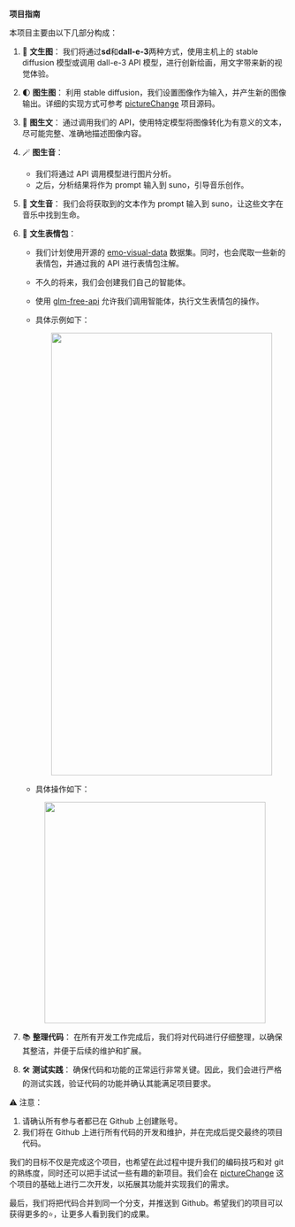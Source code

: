 **项目指南**

本项目主要由以下几部分构成：

1. 💠 **文生图**： 我们将通过**sd**和**dall-e-3**两种方式，使用主机上的 stable diffusion 模型或调用 dall-e-3 API 模型，进行创新绘画，用文字带来新的视觉体验。

2. 🌓 **图生图**： 利用 stable diffusion，我们设置图像作为输入，并产生新的图像输出。详细的实现方式可参考 [pictureChange](https://github.com/Yanyutin753/pictureChange) 项目源码。

3. 💅 **图生文**： 通过调用我们的 API，使用特定模型将图像转化为有意义的文本，尽可能完整、准确地描述图像内容。

4. 🪄 **图生音**：
   - 我们将通过 API 调用模型进行图片分析。
   - 之后，分析结果将作为 prompt 输入到 suno，引导音乐创作。

5. 🧩 **文生音**： 我们会将获取到的文本作为 prompt 输入到 suno，让这些文字在音乐中找到生命。

6. 📱 **文生表情包**： 
   - 我们计划使用开源的 [emo-visual-data](https://github.com/LLM-Red-Team/emo-visual-data) 数据集。同时，也会爬取一些新的表情包，并通过我的 API 进行表情包注解。
   - 不久的将来，我们会创建我们自己的智能体。
   - 使用 [glm-free-api](https://github.com/LLM-Red-Team/glm-free-api) 允许我们调用智能体，执行文生表情包的操作。
   - 具体示例如下：
     <div align="center">
     <img src="https://github.com/Yanyutin753/clivia.github.io/assets/132346501/50e4c7e8-77f5-44d5-abd8-547e3ba4336e" width="400" height="800">
     </div>

    - 具体操作如下：
     <div align="center">
     <img src="https://github.com/Yanyutin753/clivia.github.io/assets/132346501/470f99cf-d417-44cf-95a1-f3132a0e9e98" width="400" height="400">
     </div>

7. 📚 **整理代码**： 在所有开发工作完成后，我们将对代码进行仔细整理，以确保其整洁，并便于后续的维护和扩展。

8. 🛠️ **测试实践**： 确保代码和功能的正常运行非常关键。因此，我们会进行严格的测试实践，验证代码的功能并确认其能满足项目要求。

⚠️ 注意：
1. 请确认所有参与者都已在 Github 上创建账号。
2. 我们将在 Github 上进行所有代码的开发和维护，并在完成后提交最终的项目代码。

我们的目标不仅是完成这个项目，也希望在此过程中提升我们的编码技巧和对 git 的熟练度，同时还可以把手试试一些有趣的新项目。我们会在 [pictureChange](https://github.com/Yanyutin753/pictureChange) 这个项目的基础上进行二次开发，以拓展其功能并实现我们的需求。

最后，我们将把代码合并到同一个分支，并推送到 Github。希望我们的项目可以获得更多的⭐️，让更多人看到我们的成果。
